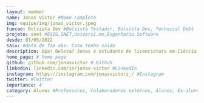 ```yaml
---
layout: member
name: Jonas Victor #Nome completo
img: equipe/img/jonas_victor.jpeg
funcao: Bolsista Dev #Bolsista Testador, Bolsista Dev, Technical Debt
projeto: snet #ESIG,SNET,Universi.me,Engenharia.Software
desde: 01/05/2022
saiu: #data de fim obs: Caso tenha saido
description: Opa! Beleza? Jonas é estudante de licenciatura em Ciência da Computação na UFPB - Campus IV. Participa do projeto AYTY em parceria com a Service Net desde maio de 2022, utilizando Golang, PostgreSQL, Docker e Heroku para simular um sistema de apostas esportivas, até dezembro. Em 2023, atualmente juntou-se à equipe de gestão de apostas eletrônicas da SNET, no Team Gestão, utilizando as tecnologias Vue3, TypeScript, PHP, PostgreSQL e Docker. # suas skills e gostos, fique tranquilo é apenas o começo da sua jornada
home_page: # home page
github: github.com/jonasvictor # Github
linkedin: linkedin.com/in/jonas-victor #LinkedIn
instagram: https://instagram.com/jonasvictorz_/ #Instagram
twitter: #Twitter
importance: 4
category: Alunos #Professores, Colaboradores externos, Alunos, Ex-alunos
---
```

